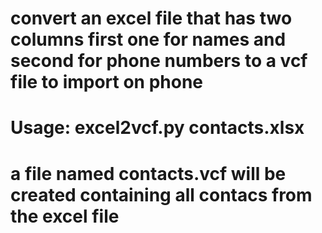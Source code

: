 # convert an excel file that has two columns first one for names and second for phone numbers to a vcf file to import on phone
# Usage: excel2vcf.py contacts.xlsx
# a file named contacts.vcf will be created containing all contacs from the excel file
